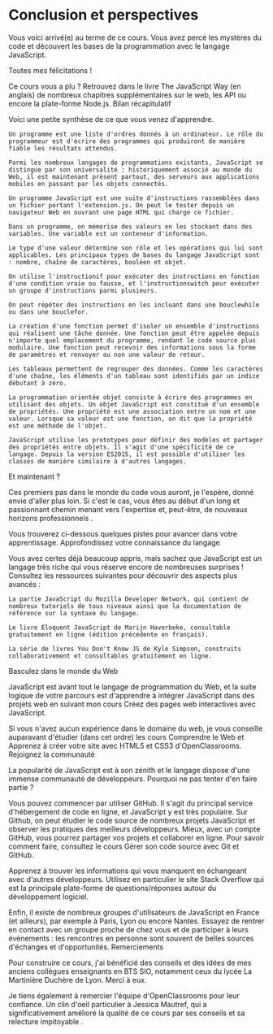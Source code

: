 # Conclusion et perspectives

Vous voici arrivé(e) au terme de ce cours. Vous avez percé les mystères du code et découvert les bases de la programmation avec le langage JavaScript.

Toutes mes félicitations ! 

Ce cours vous a plu ? Retrouvez dans le livre The JavaScript Way (en anglais) de nombreux chapitres supplémentaires sur le web, les API ou encore la plate-forme Node.js.
Bilan récapitulatif

Voici une petite synthèse de ce que vous venez d'apprendre.

    Un programme est une liste d'ordres donnés à un ordinateur. Le rôle du programmeur est d'écrire des programmes qui produiront de manière fiable les résultats attendus.

    Parmi les nombreux langages de programmations existants, JavaScript se distingue par son universalité : historiquement associé au monde du Web, il est maintenant présent partout, des serveurs aux applications mobiles en passant par les objets connectés.

    Un programme JavaScript est une suite d'instructions rassemblées dans un fichier portant l'extension.js. On peut le tester depuis un navigateur Web en ouvrant une page HTML qui charge ce fichier.

    Dans un programme, on mémorise des valeurs en les stockant dans des variables. Une variable est un conteneur d'information.

    Le type d'une valeur détermine son rôle et les opérations qui lui sont applicables. Les principaux types de bases du langage JavaScript sont : nombre, chaîne de caractères, booléen et objet.

    On utilise l'instructionif pour exécuter des instructions en fonction d'une condition vraie ou fausse, et l'instructionswitch pour exécuter un groupe d'instructions parmi plusieurs.

    On peut répéter des instructions en les incluant dans une bouclewhile ou dans une bouclefor.

    La création d'une fonction permet d'isoler un ensemble d'instructions qui réalisent une tâche donnée. Une fonction peut être appelée depuis n'importe quel emplacement du programme, rendant le code source plus modulaire. Une fonction peut recevoir des informations sous la forme de paramètres et renvoyer ou non une valeur de retour.

    Les tableaux permettent de regrouper des données. Comme les caractères d'une chaîne, les éléments d'un tableau sont identifiés par un indice débutant à zéro.

    La programmation orientée objet consiste à écrire des programmes en utilisant des objets. Un objet JavaScript est constitué d'un ensemble de propriétés. Une propriété est une association entre un nom et une valeur. Lorsque sa valeur est une fonction, on dit que la propriété est une méthode de l'objet.

    JavaScript utilise les prototypes pour définir des modèles et partager des propriétés entre objets. Il s'agit d'une spécificité de ce langage. Depuis la version ES2015, il est possible d'utiliser les classes de manière similaire à d'autres langages.

Et maintenant ?

Ces premiers pas dans le monde du code vous auront, je l'espère, donné envie d'aller plus loin. Si c'est le cas, vous êtes au début d'un long et passionnant chemin menant vers l'expertise et, peut-être, de nouveaux horizons professionnels .

Vous trouverez ci-dessous quelques pistes pour avancer dans votre apprentissage.
Approfondissez votre connaissance du langage

Vous avez certes déjà beaucoup appris, mais sachez que JavaScript est un langage très riche qui vous réserve encore de nombreuses surprises ! Consultez les ressources suivantes pour découvrir des aspects plus avancés :

    La partie JavaScript du Mozilla Developer Network, qui contient de nombreux tutoriels de tous niveaux ainsi que la documentation de référence sur la syntaxe du langage.

    Le livre Eloquent JavaScript de Marijn Haverbeke, consultable gratuitement en ligne (édition précédente en français).

    La série de livres You Don't Know JS de Kyle Simpson, construits collaborativement et consultables gratuitement en ligne.

Basculez dans le monde du Web

JavaScript est avant tout le langage de programmation du Web, et la suite logique de votre parcours est d'apprendre à intégrer JavaScript dans des projets web en suivant mon cours Créez des pages web interactives avec JavaScript.

Si vous n'avez aucun expérience dans le domaine du web, je vous conseille auparavant d'étudier (dans cet ordre) les cours Comprendre le Web et Apprenez à créer votre site avec HTML5 et CSS3  d'OpenClassrooms.
Rejoignez la communauté

La popularité de JavaScript est à son zénith et le langage dispose d'une immense communauté de développeurs. Pourquoi ne pas tenter d'en faire partie ?

Vous pouvez commencer par utiliser GitHub. Il s'agit du principal service d'hébergement de code en ligne, et JavaScript y est très populaire. Sur Github, on peut étudier le code source de nombreux projets JavaScript et observer les pratiques des meilleurs développeurs. Mieux, avec un compte GitHub, vous pourrez partager vos projets et collaborer en ligne. Pour savoir comment faire, consultez le cours Gérer son code source avec Git et GitHub.

Apprenez à trouver les informations qui vous manquent en échangeant avec d'autres développeurs. Utilisez en particulier le site Stack Overflow qui est la principale plate-forme de questions/réponses autour du développement logiciel.

Enfin, il existe de nombreux groupes d'utilisateurs de JavaScript en France (et ailleurs), par exemple à Paris, Lyon ou encore Nantes. Essayez de rentrer en contact avec un groupe proche de chez vous et de participer à leurs évènements : les rencontres en personne sont souvent de belles sources d'échanges et d'opportunités.
Remerciements

Pour construire ce cours, j'ai bénéficié des conseils et des idées de mes anciens collègues enseignants en BTS SIO, notamment ceux du lycée La Martinière Duchère de Lyon. Merci à eux.

Je tiens également à remercier l'équipe d'OpenClassrooms pour leur confiance. Un clin d'oeil particulier à Jessica Mautref, qui a significativement amélioré la qualité de ce cours par ses conseils et sa relecture impitoyable .